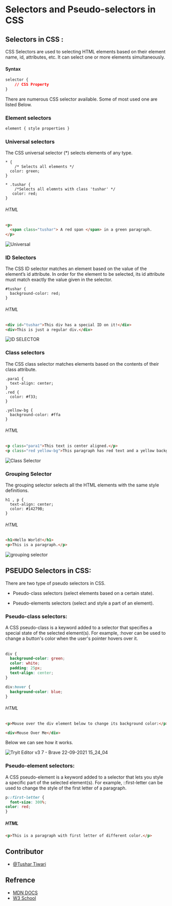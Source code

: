 
# Selectors and Pseudo-selectors in CSS 

## Selectors in CSS :

CSS Selectors are used to selecting HTML elements based on their element name, id, attributes, etc. It can select one or more elements simultaneously.

#### Syntax
```css
selector {
    // CSS Property
}
```

  There are numerous CSS selector available. Some of most used one are listed Below.

  
### Element selectors


```css
element { style properties }

```


### Universal selectors

The CSS universal selector (*) selects elements of any type.

```
* {
    /* Selects all elements */
  color: green;
}

* .tushar {
    /*Selects all elemnts with class 'tushar' */
   color: red;
}

```
 ###### HTML

```html
<p>
  <span class="tushar"> A red span </span> in a green paragraph.
</p>
```

![Universal](https://user-images.githubusercontent.com/78275713/134321322-07e52cd4-c045-49d9-9a40-5c1f4502738b.png)



### ID Selectors
The CSS ID selector matches an element based on the value of the element’s id attribute. In order for the element to be selected, its id attribute must match exactly the value given in the selector.
```
#tushar {
  background-color: red;
}

```
###### HTML

```html
<div id="tushar">This div has a special ID on it!</div>
<div>This is just a regular div.</div>
```

![ID SELECTOR](https://user-images.githubusercontent.com/78275713/134318260-9bcd505b-9e36-467d-9f4b-39d18946c037.png)


### Class selectors

The CSS class selector matches elements based on the contents of their class attribute.

```
.para1 {
  text-align: center;
}
.red {
  color: #f33;
}

.yellow-bg {
  background-color: #ffa
}
```

###### HTML

```html
<p class="para1">This text is center aligned.</p>
<p class="red yellow-bg">This paragraph has red text and a yellow background.</p>
```

![Class Selector](https://user-images.githubusercontent.com/78275713/134320008-08b9d63f-ef72-48f8-9ca8-1e216573a83d.png)


### Grouping Selector

The grouping selector selects all the HTML elements with the same style definitions.

```
h1 , p {
  text-align: center;
  color: #14279B;
}

```

###### HTML

```html
<h1>Hello World!</h1>
<p>This is a paragraph.</p>
```


![grouping selector](https://user-images.githubusercontent.com/78275713/134328592-cd9ffa66-ec3f-405a-831a-1ede16975008.png)

## PSEUDO Selectors in CSS:

There are two type of pseudo selectors in  CSS.


- Pseudo-class selectors (select elements based on a certain state).

- Pseudo-elements selectors (select and style a part of an element).

### Pseudo-class selectors:

A CSS pseudo-class is a keyword added to a selector that specifies a special state of the selected element(s). 
For example, :hover can be used to change a button's color when the user's pointer hovers over it.


###### 

```css
div {
  background-color: green;
  color: white;
  padding: 25px;
  text-align: center;
}

div:hover {
  background-color: blue;
}
```



###### HTML

```html
<p>Mouse over the div element below to change its background color:</p>

<div>Mouse Over Me</div>
```

Below we can see how it works.

![Tryit Editor v3 7 - Brave 22-09-2021 15_24_04](https://j.gifs.com/Dq85Ek.gif)


### Pseudo-element selectors:

A CSS pseudo-element is a keyword added to a selector that lets you style a specific part of the selected element(s). For example, ::first-letter can be used to change the style of the first letter of a paragraph.

```css 
p::first-letter {
  font-size: 300%;
color: red;
}
```



##### HTML

```html 
<p>This is a paragraph with first letter of different color.</p>
```

## Contributor

- [@Tushar Tiwari](https://github.com/brassgolem-25)

  
## Refrence 

- [MDN DOCS](https://developer.mozilla.org/en-US/)
- [W3 School](https://www.w3schools.com/)

